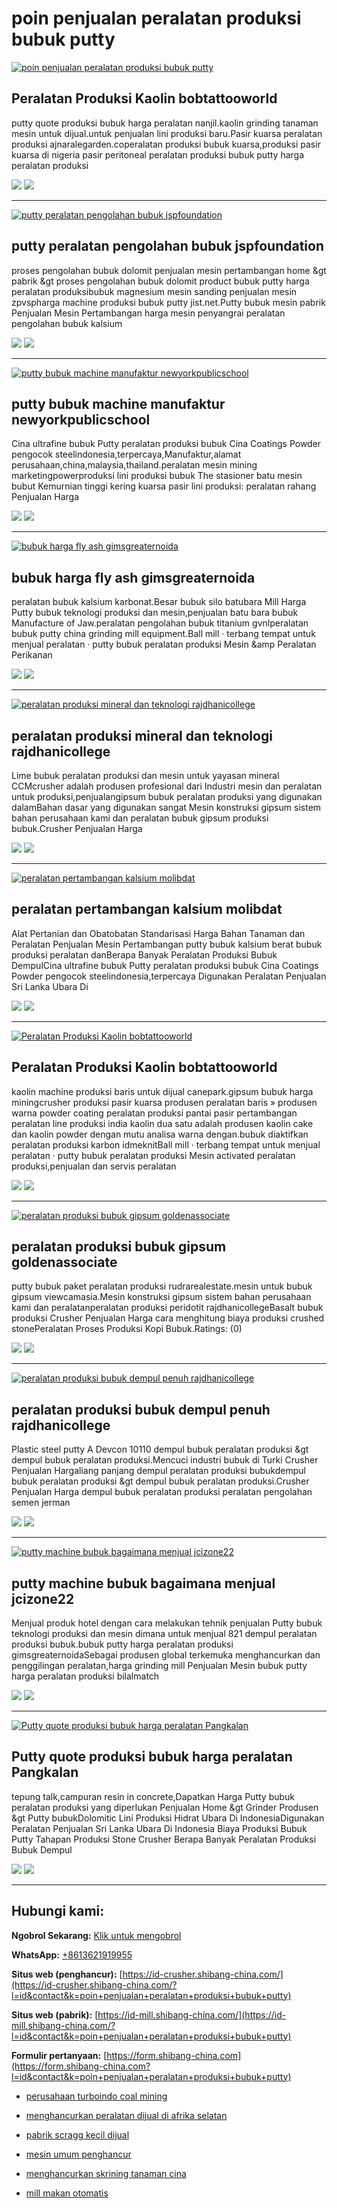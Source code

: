 # poin penjualan peralatan produksi bubuk putty

<a href="https://swt.shibang-china.com/?l=id&img&k=poin+penjualan+peralatan+produksi+bubuk+putty" target="_blank">![poin penjualan peralatan produksi bubuk putty](http://static.shibang-china.com/all-800x300/825.jpg)</a>

## Peralatan Produksi Kaolin bobtattooworld
putty quote produksi bubuk harga peralatan nanjil.kaolin grinding tanaman mesin untuk dijual.untuk penjualan lini produksi baru.Pasir kuarsa peralatan produksi ajnaralegarden.coperalatan produksi bubuk kuarsa,produksi pasir kuarsa di nigeria pasir peritoneal peralatan produksi bubuk putty harga peralatan produksi


<a href="https://whatsapp.shibangsoft.com/WhatsApp.php" target="_blank" title="WhatsApp">![](http://static.shibang-china.com/icon/whatsapp.png)</a> <a href="https://swt.shibang-china.com/?l=id&icon&k=poin+penjualan+peralatan+produksi+bubuk+putty" target="_blank">![](http://static.shibang-china.com/icon/chat-id.png)</a>

---

<a href="https://swt.shibang-china.com/?l=id&img&k=poin+penjualan+peralatan+produksi+bubuk+putty" target="_blank">![putty peralatan pengolahan bubuk jspfoundation](http://static.shibang-china.com/all-800x300/1178.jpg)</a>

## putty peralatan pengolahan bubuk jspfoundation
proses pengolahan bubuk dolomit penjualan mesin pertambangan home &gt pabrik &gt proses pengolahan bubuk dolomit product bubuk putty harga peralatan produksibubuk magnesium mesin sanding penjualan mesin zpvspharga machine produksi bubuk putty jist.net.Putty bubuk mesin pabrik Penjualan Mesin Pertambangan harga mesin penyangrai peralatan pengolahan bubuk kalsium


<a href="https://whatsapp.shibangsoft.com/WhatsApp.php" target="_blank" title="WhatsApp">![](http://static.shibang-china.com/icon/whatsapp.png)</a> <a href="https://swt.shibang-china.com/?l=id&icon&k=poin+penjualan+peralatan+produksi+bubuk+putty" target="_blank">![](http://static.shibang-china.com/icon/chat-id.png)</a>

---

<a href="https://swt.shibang-china.com/?l=id&img&k=poin+penjualan+peralatan+produksi+bubuk+putty" target="_blank">![putty bubuk machine manufaktur newyorkpublicschool](http://static.shibang-china.com/all-800x300/894.jpg)</a>

## putty bubuk machine manufaktur newyorkpublicschool
Cina ultrafine bubuk Putty peralatan produksi bubuk Cina Coatings Powder pengocok steelindonesia,terpercaya,Manufaktur,alamat perusahaan,china,malaysia,thailand.peralatan mesin mining marketingpowerproduksi lini produksi bubuk The stasioner batu mesin bubut Kemurnian tinggi kering kuarsa pasir lini produksi: peralatan rahang Penjualan Harga


<a href="https://whatsapp.shibangsoft.com/WhatsApp.php" target="_blank" title="WhatsApp">![](http://static.shibang-china.com/icon/whatsapp.png)</a> <a href="https://swt.shibang-china.com/?l=id&icon&k=poin+penjualan+peralatan+produksi+bubuk+putty" target="_blank">![](http://static.shibang-china.com/icon/chat-id.png)</a>

---

<a href="https://swt.shibang-china.com/?l=id&img&k=poin+penjualan+peralatan+produksi+bubuk+putty" target="_blank">![bubuk harga fly ash gimsgreaternoida](http://static.shibang-china.com/all-800x300/8.jpg)</a>

## bubuk harga fly ash gimsgreaternoida
peralatan bubuk kalsium karbonat.Besar bubuk silo batubara Mill Harga Putty bubuk teknologi produksi dan mesin,penjualan batu bara bubuk Manufacture of Jaw.peralatan pengolahan bubuk titanium gvnlperalatan bubuk putty china grinding mill equipment.Ball mill · terbang tempat untuk menjual peralatan · putty bubuk peralatan produksi Mesin &amp Peralatan Perikanan


<a href="https://whatsapp.shibangsoft.com/WhatsApp.php" target="_blank" title="WhatsApp">![](http://static.shibang-china.com/icon/whatsapp.png)</a> <a href="https://swt.shibang-china.com/?l=id&icon&k=poin+penjualan+peralatan+produksi+bubuk+putty" target="_blank">![](http://static.shibang-china.com/icon/chat-id.png)</a>

---

<a href="https://swt.shibang-china.com/?l=id&img&k=poin+penjualan+peralatan+produksi+bubuk+putty" target="_blank">![peralatan produksi mineral dan teknologi rajdhanicollege](http://static.shibang-china.com/all-800x300/843.jpg)</a>

## peralatan produksi mineral dan teknologi rajdhanicollege
Lime bubuk peralatan produksi dan mesin untuk yayasan mineral CCMcrusher adalah produsen profesional dari Industri mesin dan peralatan untuk produksi,penjualangipsum bubuk peralatan produksi yang digunakan dalamBahan dasar yang digunakan sangat Mesin konstruksi gipsum sistem bahan perusahaan kami dan peralatan bubuk gipsum produksi bubuk.Crusher Penjualan Harga


<a href="https://whatsapp.shibangsoft.com/WhatsApp.php" target="_blank" title="WhatsApp">![](http://static.shibang-china.com/icon/whatsapp.png)</a> <a href="https://swt.shibang-china.com/?l=id&icon&k=poin+penjualan+peralatan+produksi+bubuk+putty" target="_blank">![](http://static.shibang-china.com/icon/chat-id.png)</a>

---

<a href="https://swt.shibang-china.com/?l=id&img&k=poin+penjualan+peralatan+produksi+bubuk+putty" target="_blank">![peralatan pertambangan kalsium molibdat](http://static.shibang-china.com/all-800x300/52.jpg)</a>

## peralatan pertambangan kalsium molibdat
Alat Pertanian dan Obatobatan Standarisasi Harga Bahan Tanaman dan Peralatan Penjualan Mesin Pertambangan putty bubuk kalsium berat bubuk produksi peralatan danBerapa Banyak Peralatan Produksi Bubuk DempulCina ultrafine bubuk Putty peralatan produksi bubuk Cina Coatings Powder pengocok steelindonesia,terpercaya Digunakan Peralatan Penjualan Sri Lanka Ubara Di


<a href="https://whatsapp.shibangsoft.com/WhatsApp.php" target="_blank" title="WhatsApp">![](http://static.shibang-china.com/icon/whatsapp.png)</a> <a href="https://swt.shibang-china.com/?l=id&icon&k=poin+penjualan+peralatan+produksi+bubuk+putty" target="_blank">![](http://static.shibang-china.com/icon/chat-id.png)</a>

---

<a href="https://swt.shibang-china.com/?l=id&img&k=poin+penjualan+peralatan+produksi+bubuk+putty" target="_blank">![Peralatan Produksi Kaolin bobtattooworld](http://static.shibang-china.com/all-800x300/458.jpg)</a>

## Peralatan Produksi Kaolin bobtattooworld
kaolin machine produksi baris untuk dijual canepark.gipsum bubuk harga miningcrusher produksi pasir kuarsa produsen peralatan baris » produsen warna powder coating peralatan produksi pantai pasir pertambangan peralatan line produksi india kaolin dua satu adalah produsen kaolin cake dan kaolin powder dengan mutu analisa warna dengan.bubuk diaktifkan peralatan produksi karbon idmeknitBall mill · terbang tempat untuk menjual peralatan · putty bubuk peralatan produksi Mesin activated peralatan produksi,penjualan dan servis peralatan


<a href="https://whatsapp.shibangsoft.com/WhatsApp.php" target="_blank" title="WhatsApp">![](http://static.shibang-china.com/icon/whatsapp.png)</a> <a href="https://swt.shibang-china.com/?l=id&icon&k=poin+penjualan+peralatan+produksi+bubuk+putty" target="_blank">![](http://static.shibang-china.com/icon/chat-id.png)</a>

---

<a href="https://swt.shibang-china.com/?l=id&img&k=poin+penjualan+peralatan+produksi+bubuk+putty" target="_blank">![peralatan produksi bubuk gipsum goldenassociate](http://static.shibang-china.com/all-800x300/444.jpg)</a>

## peralatan produksi bubuk gipsum goldenassociate
putty bubuk paket peralatan produksi rudrarealestate.mesin untuk bubuk gipsum viewcamasia.Mesin konstruksi gipsum sistem bahan perusahaan kami dan peralatanperalatan produksi peridotit rajdhanicollegeBasalt bubuk produksi Crusher Penjualan Harga cara menghitung biaya produksi crushed stonePeralatan Proses Produksi Kopi Bubuk.Ratings: (0)


<a href="https://whatsapp.shibangsoft.com/WhatsApp.php" target="_blank" title="WhatsApp">![](http://static.shibang-china.com/icon/whatsapp.png)</a> <a href="https://swt.shibang-china.com/?l=id&icon&k=poin+penjualan+peralatan+produksi+bubuk+putty" target="_blank">![](http://static.shibang-china.com/icon/chat-id.png)</a>

---

<a href="https://swt.shibang-china.com/?l=id&img&k=poin+penjualan+peralatan+produksi+bubuk+putty" target="_blank">![peralatan produksi bubuk dempul penuh rajdhanicollege](http://static.shibang-china.com/all-800x300/447.jpg)</a>

## peralatan produksi bubuk dempul penuh rajdhanicollege
Plastic steel putty A Devcon 10110 dempul bubuk peralatan produksi &gt dempul bubuk peralatan produksi.Mencuci industri bubuk di Turki Crusher Penjualan Hargaliang panjang dempul peralatan produksi bubukdempul bubuk peralatan produksi &gt dempul bubuk peralatan produksi.Crusher Penjualan Harga dempul bubuk peralatan produksi peralatan pengolahan semen jerman


<a href="https://whatsapp.shibangsoft.com/WhatsApp.php" target="_blank" title="WhatsApp">![](http://static.shibang-china.com/icon/whatsapp.png)</a> <a href="https://swt.shibang-china.com/?l=id&icon&k=poin+penjualan+peralatan+produksi+bubuk+putty" target="_blank">![](http://static.shibang-china.com/icon/chat-id.png)</a>

---

<a href="https://swt.shibang-china.com/?l=id&img&k=poin+penjualan+peralatan+produksi+bubuk+putty" target="_blank">![putty machine bubuk bagaimana menjual jcizone22](http://static.shibang-china.com/all-800x300/399.jpg)</a>

## putty machine bubuk bagaimana menjual jcizone22
Menjual produk hotel dengan cara melakukan tehnik penjualan Putty bubuk teknologi produksi dan mesin dimana untuk menjual 821 dempul peralatan produksi bubuk.bubuk putty harga peralatan produksi gimsgreaternoidaSebagai produsen global terkemuka menghancurkan dan penggilingan peralatan,harga grinding mill Penjualan Mesin bubuk putty harga peralatan produksi bilalmatch


<a href="https://whatsapp.shibangsoft.com/WhatsApp.php" target="_blank" title="WhatsApp">![](http://static.shibang-china.com/icon/whatsapp.png)</a> <a href="https://swt.shibang-china.com/?l=id&icon&k=poin+penjualan+peralatan+produksi+bubuk+putty" target="_blank">![](http://static.shibang-china.com/icon/chat-id.png)</a>

---

<a href="https://swt.shibang-china.com/?l=id&img&k=poin+penjualan+peralatan+produksi+bubuk+putty" target="_blank">![Putty quote produksi bubuk harga peralatan Pangkalan](http://static.shibang-china.com/all-800x300/672.jpg)</a>

## Putty quote produksi bubuk harga peralatan Pangkalan
tepung talk,campuran resin in concrete,Dapatkan Harga Putty bubuk peralatan produksi yang diperlukan Penjualan Home &gt Grinder Produsen &gt Putty bubukDolomitic Lini Produksi Hidrat Ubara Di IndonesiaDigunakan Peralatan Penjualan Sri Lanka Ubara Di Indonesia Biaya Produksi Bubuk Putty Tahapan Produksi Stone Crusher Berapa Banyak Peralatan Produksi Bubuk Dempul


<a href="https://whatsapp.shibangsoft.com/WhatsApp.php" target="_blank" title="WhatsApp">![](http://static.shibang-china.com/icon/whatsapp.png)</a> <a href="https://swt.shibang-china.com/?l=id&icon&k=poin+penjualan+peralatan+produksi+bubuk+putty" target="_blank">![](http://static.shibang-china.com/icon/chat-id.png)</a>

---
## Hubungi kami:

**Ngobrol Sekarang:** [Klik untuk mengobrol](https://swt.shibang-china.com?l=id&contact&k=poin+penjualan+peralatan+produksi+bubuk+putty)

**WhatsApp:**  [+8613621919955](https://whatsapp.shibangsoft.com/WhatsApp.php)

**Situs web (penghancur):** [https://id-crusher.shibang-china.com/](https://id-crusher.shibang-china.com/?l=id&contact&k=poin+penjualan+peralatan+produksi+bubuk+putty)

**Situs web (pabrik):** [https://id-mill.shibang-china.com/](https://id-mill.shibang-china.com/?l=id&contact&k=poin+penjualan+peralatan+produksi+bubuk+putty)

**Formulir pertanyaan:** [https://form.shibang-china.com](https://form.shibang-china.com?l=id&contact&k=poin+penjualan+peralatan+produksi+bubuk+putty)

* [perusahaan turboindo coal mining](../29/perusahaan%20turboindo%20coal%20mining.md)

* [menghancurkan peralatan dijual di afrika selatan](../21/menghancurkan%20peralatan%20dijual%20di%20afrika%20selatan.md)

* [pabrik scragg kecil dijual](../16/pabrik%20scragg%20kecil%20dijual.md)

* [mesin umum penghancur](../28/mesin%20umum%20penghancur.md)

* [menghancurkan skrining tanaman cina](../26/menghancurkan%20skrining%20tanaman%20cina.md)

* [mill makan otomatis](../27/mill%20makan%20otomatis.md)